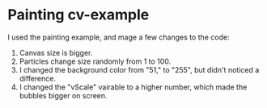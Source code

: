 # Painting cv-example

I used the painting example, and mage a few changes to the code:

1. Canvas size is bigger.
2. Particles change size randomly from 1 to 100.
3. I changed the background color from "51," to "255", but didn't noticed a difference.
4. I changed the "vScale" vairable to a higher number, which made the bubbles bigger on screen.

